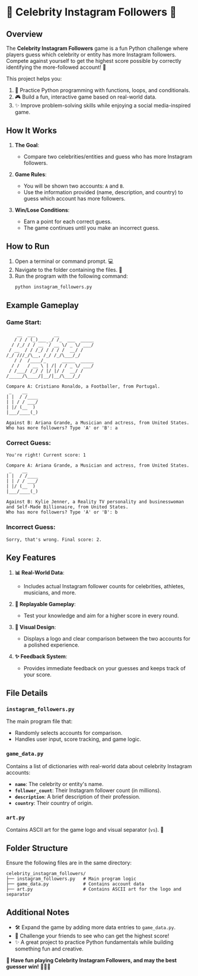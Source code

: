 # 📸 **Celebrity Instagram Followers** 🎉  

## Overview  
The **Celebrity Instagram Followers** game is a fun Python challenge where players guess which celebrity or entity has more Instagram followers. Compete against yourself to get the highest score possible by correctly identifying the more-followed account! 🌟  

This project helps you:  
1. 🧠 Practice Python programming with functions, loops, and conditionals.  
2. 🎮 Build a fun, interactive game based on real-world data.  
3. ✨ Improve problem-solving skills while enjoying a social media-inspired game.  

## How It Works  

1. **The Goal**:  
   - Compare two celebrities/entities and guess who has more Instagram followers.  

2. **Game Rules**:  
   - You will be shown two accounts: `A` and `B`.  
   - Use the information provided (name, description, and country) to guess which account has more followers.  

3. **Win/Lose Conditions**:  
   - Earn a point for each correct guess.  
   - The game continues until you make an incorrect guess.  

## How to Run  

1. Open a terminal or command prompt. 💻  
2. Navigate to the folder containing the files. 📂  
3. Run the program with the following command:  
   ```bash
   python instagram_followers.py
   ```  

## Example Gameplay  

### Game Start:  
```plaintext
    __  ___       __             
   / / / (_)___ _/ /_  ___  _____
  / /_/ / / __ `/ __ \/ _ \/ ___/
 / __  / / /_/ / / / /  __/ /    
/_/ ///_/\__, /_/ /_/\___/_/     
   / /  /____/_      _____  _____
  / /   / __ \ | /| / / _ \/ ___/
 / /___/ /_/ / |/ |/ /  __/ /    
/_____/\____/|__/|__/\___/_/     

Compare A: Cristiano Ronaldo, a Footballer, from Portugal.
 _    __    
| |  / /____
| | / / ___/
| |/ (__  ) 
|___/____(_)

Against B: Ariana Grande, a Musician and actress, from United States.
Who has more followers? Type 'A' or 'B': a
```

### Correct Guess:  
```plaintext
You're right! Current score: 1

Compare A: Ariana Grande, a Musician and actress, from United States.
 _    __    
| |  / /____
| | / / ___/
| |/ (__  ) 
|___/____(_)

Against B: Kylie Jenner, a Reality TV personality and businesswoman and Self-Made Billionaire, from United States.
Who has more followers? Type 'A' or 'B': b
```

### Incorrect Guess:  
```plaintext
Sorry, that's wrong. Final score: 2.
```

## Key Features  

1. **📊 Real-World Data**:  
   - Includes actual Instagram follower counts for celebrities, athletes, musicians, and more.  

2. **🔄 Replayable Gameplay**:  
   - Test your knowledge and aim for a higher score in every round.  

3. **🎨 Visual Design**:  
   - Displays a logo and clear comparison between the two accounts for a polished experience.  

4. **✨ Feedback System**:  
   - Provides immediate feedback on your guesses and keeps track of your score.  

## File Details  

### `instagram_followers.py`  
The main program file that:  
- Randomly selects accounts for comparison.  
- Handles user input, score tracking, and game logic.  

### `game_data.py`  
Contains a list of dictionaries with real-world data about celebrity Instagram accounts:  
- **`name`**: The celebrity or entity's name.  
- **`follower_count`**: Their Instagram follower count (in millions).  
- **`description`**: A brief description of their profession.  
- **`country`**: Their country of origin.  

### `art.py`  
Contains ASCII art for the game logo and visual separator (`vs`). 🎨  

## Folder Structure  

Ensure the following files are in the same directory:  

```
celebrity_instagram_followers/
├── instagram_followers.py   # Main program logic
├── game_data.py             # Contains account data
├── art.py                   # Contains ASCII art for the logo and separator
```

## Additional Notes  

- 🛠️ Expand the game by adding more data entries to `game_data.py`.  
- 🎉 Challenge your friends to see who can get the highest score!  
- ✨ A great project to practice Python fundamentals while building something fun and creative.  

**🌟 Have fun playing Celebrity Instagram Followers, and may the best guesser win!** 📸🎯🎉  
